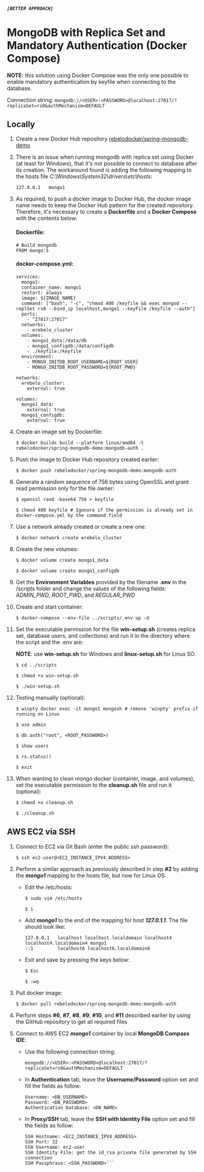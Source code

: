 ##### `[BETTER APPROACH]`

# MongoDB with Replica Set and Mandatory Authentication (Docker Compose)

**NOTE:** this solution using Docker Compose was the only one possible to enable mandatory authentication by keyfile when connecting to the database.

Connection string: `mongodb://<USER>:<PASSWORD>@localhost:27017/?replicaSet=rs0&authMechanism=DEFAULT`

## Locally

1. Create a new Docker Hub repository [rebelodocker/spring-mongodb-demo](https://hub.docker.com/)

2. There is an issue when running mongodb with replica set using Docker (at least for Windows), that it's not possible to connect to database after its creation. The workaround found is adding the following mapping to the hosts file _C:\Windows\System32\drivers\etc\hosts_:

   ```
   127.0.0.1   mongo1
   ```

3. As required, to push a docker image to Docker Hub, the docker image name needs to keep the Docker Hub pattern for the created repository. Therefore, it's necessary to create a **Dockerfile** and a **Docker Compose** with the contents below:

   #### Dockerfile:

   ```
   # Build mongodb
   FROM mongo:5
   ```

   #### docker-compose.yml:

   ```
   services:
     mongo1:
     container_name: mongo1
     restart: always
     image: ${IMAGE_NAME}
     command: ["bash", "-c", "chmod 400 /keyfile && exec mongod --replSet rs0 --bind_ip localhost,mongo1 --keyFile /keyfile --auth"]
     ports:
       - "27017:27017"
     networks:
       - erebelo_cluster
     volumes:
       - mongo1_data:/data/db
       - mongo1_configdb:/data/configdb
       - ./keyfile:/keyfile
     environment:
       - MONGO_INITDB_ROOT_USERNAME=${ROOT_USER}
       - MONGO_INITDB_ROOT_PASSWORD=${ROOT_PWD}

   networks:
     erebelo_cluster:
       external: true

   volumes:
     mongo1_data:
       external: true
     mongo1_configdb:
       external: true
   ```

4. Create an image set by Dockerfile:

   `$ docker buildx build --platform linux/amd64 -t rebelodocker/spring-mongodb-demo:mongodb-auth .`

5. Push the image to Docker Hub repository created earlier:

   `$ docker push rebelodocker/spring-mongodb-demo:mongodb-auth`

6. Generate a random sequence of 756 bytes using OpenSSL and grant read permission only for the file owner:

   `$ openssl rand -base64 756 > keyfile`

   `$ chmod 400 keyfile # Igonore if the permission is already set in docker-compose.yml by the command field`

7. Use a network already created or create a new one:

   `$ docker network create erebelo_cluster`

8. Create the new volumes:

   `$ docker volume create mongo1_data`

   `$ docker volume create mongo1_configdb`

9. Get the **Environment Variables** provided by the filename **.env** in the /scripts folder and change the values of the following fields: _ADMIN_PWD_, _ROOT_PWD_, and _REGULAR_PWD_

10. Create and start container:

    `$ docker-compose --env-file ../scripts/.env up -d`

11. Set the executable permission for the file **win-setup.sh** (creates replica set, database users, and collections) and run it in the directory where the script and the .env are:

    **NOTE**: use **win-setup.sh** for Windows and **linux-setup.sh** for Linux SO.

    `$ cd ../scripts`

    `$ chmod +x win-setup.sh`

    `$ ./win-setup.sh`

12. Testing manually (optional):

    `$ winpty docker exec -it mongo1 mongosh # remove 'winpty' prefix if running on Linux`

    `$ use admin`

    `$ db.auth("root", <ROOT_PASSWORD>)`

    `$ show users`

    `$ rs.status()`

    `$ exit`

13. When wanting to clean mongo docker (container, image, and volumes), set the executable permission to the **cleanup.sh** file and run it (optional):

    `$ chmod +x cleanup.sh`

    `$ ./cleanup.sh`

## AWS EC2 via SSH

1.  Connect to EC2 via Git Bash (enter the public ssh password):

    `$ ssh ec2-user@<EC2_INSTANCE_IPV4_ADDRESS>`

2.  Perform a similar approach as previously described in step **#2** by adding the **_mongo1_** mapping to the hosts file, but now for Linux OS:

    - Edit the /etc/hosts:

      `$ sudo vim /etc/hosts`

      `$ i`

    - Add **_mongo1_** to the end of the mapping for host **_127.0.1.1_**. The file should look like:
      ```
      127.0.0.1   localhost localhost.localdomain localhost4 localhost4.localdomain4 mongo1
      ::1         localhost6 localhost6.localdomain6
      ```
    - Exit and save by pressing the keys below:

      `$ Esc`

      `$ :wq`

3.  Pull docker image:

    `$ docker pull rebelodocker/spring-mongodb-demo:mongodb-auth`

4.  Perform steps **#6**, **#7**, **#8**, **#9**, **#10**, and **#11** described earlier by using the GitHub repository to get all required files

5.  Connect to AWS EC2 **_mongo1_** container by local **MongoDB Compass IDE**:

    - Use the following connection string:

      `mongodb://<USER>:<PASSWORD>@localhost:27017/?replicaSet=rs0&authMechanism=DEFAULT`

    - In **Authentication** tab, leave the **Username/Password** option set and fill the fields as follow:
      ```
      Username: <DB_USERNAME>
      Password: <DB_PASSWORD>
      Authentication Database: <DB_NAME>
      ```
    - In **Proxy/SSH** tab, leave the **SSH with Identity File** option set and fill the fields as follow:

      ````
      SSH Hostname: <EC2_INSTANCE_IPV4_ADDRESS>
      SSH Port: 22
      SSH Username: ec2-user
      SSH Identity File: get the id_rsa private file generated by SSH connection
      SSH Passphrase: <SSH_PASSWORD>```
      ````
